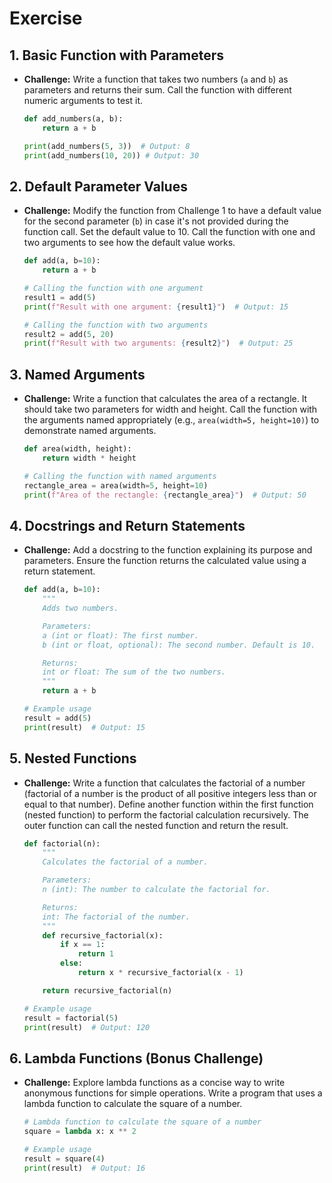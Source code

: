 # Exercise

## 1. Basic Function with Parameters

- **Challenge:** Write a function that takes two numbers (`a` and `b`) as parameters and returns their sum. Call the function with different numeric arguments to test it.

    ```py
    def add_numbers(a, b):
        return a + b

    print(add_numbers(5, 3))  # Output: 8
    print(add_numbers(10, 20)) # Output: 30
    ```

## 2. Default Parameter Values

- **Challenge:** Modify the function from Challenge 1 to have a default value for the second parameter (`b`) in case it's not provided during the function call. Set the default value to 10. Call the function with one and two arguments to see how the default value works.

    ```python
    def add(a, b=10):
        return a + b

    # Calling the function with one argument
    result1 = add(5)
    print(f"Result with one argument: {result1}")  # Output: 15

    # Calling the function with two arguments
    result2 = add(5, 20)
    print(f"Result with two arguments: {result2}")  # Output: 25
    ```

## 3. Named Arguments

- **Challenge:** Write a function that calculates the area of a rectangle. It should take two parameters for width and height. Call the function with the arguments named appropriately (e.g., `area(width=5, height=10)`) to demonstrate named arguments.

    ```python
    def area(width, height):
        return width * height

    # Calling the function with named arguments
    rectangle_area = area(width=5, height=10)
    print(f"Area of the rectangle: {rectangle_area}")  # Output: 50
    ```

## 4. Docstrings and Return Statements

- **Challenge:** Add a docstring to the function explaining its purpose and parameters. Ensure the function returns the calculated value using a return statement.

    ```python
    def add(a, b=10):
        """
        Adds two numbers.

        Parameters:
        a (int or float): The first number.
        b (int or float, optional): The second number. Default is 10.

        Returns:
        int or float: The sum of the two numbers.
        """
        return a + b

    # Example usage
    result = add(5)
    print(result)  # Output: 15
    ```

## 5. Nested Functions

- **Challenge:** Write a function that calculates the factorial of a number (factorial of a number is the product of all positive integers less than or equal to that number). Define another function within the first function (nested function) to perform the factorial calculation recursively. The outer function can call the nested function and return the result.

    ```python
    def factorial(n):
        """
        Calculates the factorial of a number.

        Parameters:
        n (int): The number to calculate the factorial for.

        Returns:
        int: The factorial of the number.
        """
        def recursive_factorial(x):
            if x == 1:
                return 1
            else:
                return x * recursive_factorial(x - 1)

        return recursive_factorial(n)

    # Example usage
    result = factorial(5)
    print(result)  # Output: 120
    ```

## 6. Lambda Functions (Bonus Challenge)

- **Challenge:** Explore lambda functions as a concise way to write anonymous functions for simple operations. Write a program that uses a lambda function to calculate the square of a number.

    ```python
    # Lambda function to calculate the square of a number
    square = lambda x: x ** 2

    # Example usage
    result = square(4)
    print(result)  # Output: 16
    ```
